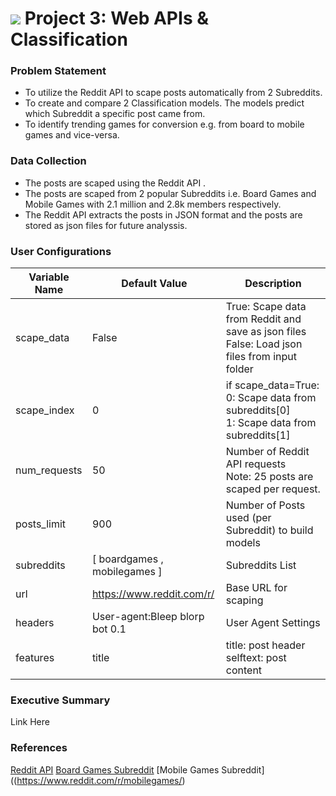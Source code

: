 # ![](https://ga-dash.s3.amazonaws.com/production/assets/logo-9f88ae6c9c3871690e33280fcf557f33.png) Project 3: Web APIs & Classification

### Problem Statement

- To utilize the Reddit API to scape posts automatically from 2 Subreddits.
- To create and compare 2 Classification models. The models predict which Subreddit a specific post came from. 
- To identify trending games for conversion e.g. from board to mobile games and vice-versa.

### Data Collection

- The posts are scaped using the Reddit API .
- The posts are scaped from 2 popular Subreddits i.e. Board Games and Mobile Games with 2.1 million and 2.8k members respectively.
- The Reddit API extracts the posts in JSON format and the posts are stored as json files for future analyssis.

### User Configurations

| Variable Name | Default Value | Description |
| --- | --- | --- |
| scape_data | False | True: Scape data from Reddit and save as json files<br>False: Load json files from input folder |
| scape_index | 0 | if scape_data=True:<br>0: Scape data from subreddits[0]<br>1: Scape data from subreddits[1] |
| num_requests | 50 | Number of Reddit API requests<br>Note: 25 posts are scaped per request. |
| posts_limit | 900 | Number of Posts used (per Subreddit) to build models |
| subreddits | [ boardgames , mobilegames ] | Subreddits List |
| url | https://www.reddit.com/r/ | Base URL for scaping |
| headers | User-agent:Bleep blorp bot 0.1 | User Agent Settings |
| features | title | title: post header<br>selftext: post content |

### Executive Summary

Link Here

### References

[Reddit API](https://www.reddit.com/dev/api/)
[Board Games Subreddit](https://www.reddit.com/r/boardgames/)
[Mobile Games Subreddit]((https://www.reddit.com/r/mobilegames/)
